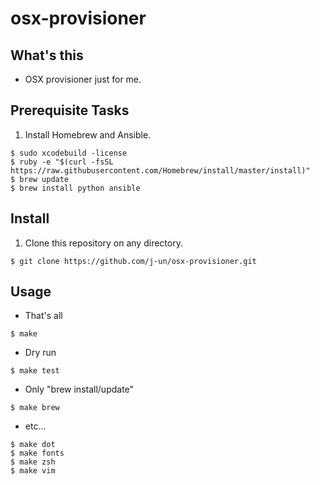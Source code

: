 # osx-provisioner

## What's this
* OSX provisioner just for me.

## Prerequisite Tasks
1. Install Homebrew and Ansible.
```
$ sudo xcodebuild -license
$ ruby -e "$(curl -fsSL https://raw.githubusercontent.com/Homebrew/install/master/install)"
$ brew update
$ brew install python ansible
```

## Install
1. Clone this repository on any directory.
```
$ git clone https://github.com/j-un/osx-provisioner.git
```

## Usage
* That's all
```
$ make
```

* Dry run
```
$ make test
```

* Only "brew install/update"
```
$ make brew
```

* etc...
```
$ make dot
$ make fonts
$ make zsh
$ make vim
```
